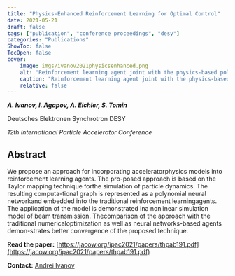 ```yaml
---
title: "Physics-Enhanced Reinforcement Learning for Optimal Control"
date: 2021-05-21
draft: false
tags: ["publication", "conference proceedings", "desy"]
categories: "Publications"
ShowToc: false
TocOpen: false
cover:
    image: imgs/ivanov2021physicsenhanced.png
    alt: "Reinforcement learning agent joint with the physics-based polynomial neural network."
    caption: "Reinforcement learning agent joint with the physics-based polynomial neural network."
    relative: false
---
```


_**A. Ivanov, I. Agapov, A. Eichler, S. Tomin**_

Deutsches Elektronen Synchrotron DESY

_12th International Particle Accelerator Conference_

## Abstract

We propose an approach for incorporating acceleratorphysics models into reinforcement learning agents. The pro-posed approach is based on the Taylor mapping technique forthe simulation of particle dynamics. The resulting computa-tional graph is represented as a polynomial neural networkand embedded into the traditional reinforcement learningagents. The application of the model is demonstrated ina nonlinear simulation model of beam transmission. Thecomparison of the approach with the traditional numericaloptimization as well as neural networks-based agents demon-strates better convergence of the proposed technique.

**Read the paper:** [https://jacow.org/ipac2021/papers/thpab191.pdf](https://jacow.org/ipac2021/papers/thpab191.pdf)

**Contact:** [Andrei Ivanov](mailto:andrei.ivanov@desy.de)
